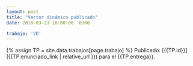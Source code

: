 ```yaml
---
layout: post
title: "Vector dinámico publicado"
date: 2018-03-23 18:00:00 -0300

trabajo: 'VD'
---
```

{% assign TP = site.data.trabajos[page.trabajo] %}
Publicado: [{{TP.id}}]({{TP.enunciado_link | relative_url }}) para el {{TP.entrega}}.
